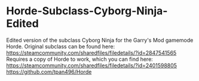 # Horde-Subclass-Cyborg-Ninja-Edited
Edited version of the subclass Cyborg Ninja for the Garry's Mod gamemode Horde.
Original subclass can be found here: https://steamcommunity.com/sharedfiles/filedetails/?id=2847541565
Requires a copy of Horde to work, which you can find here: https://steamcommunity.com/sharedfiles/filedetails/?id=2401598805 https://github.com/tpan496/Horde
